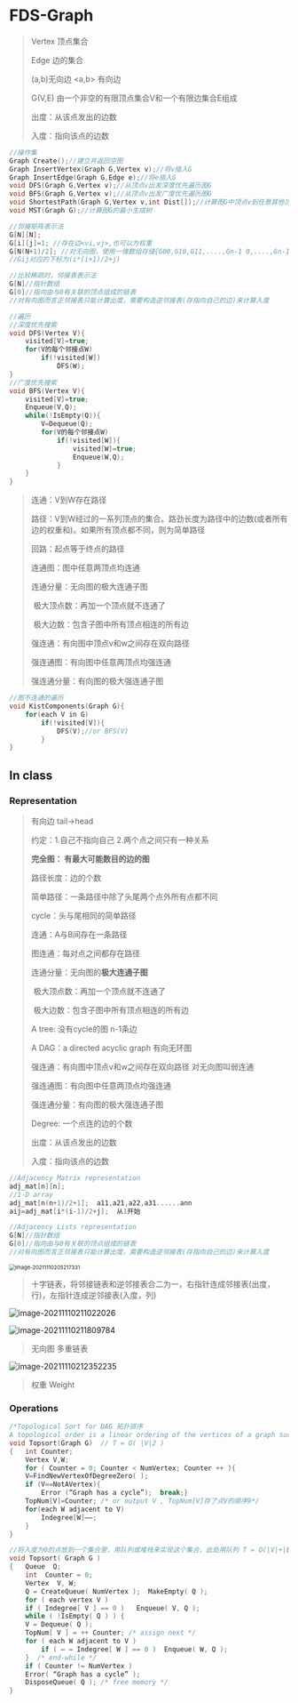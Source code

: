# FDS-Graph

> Vertex 顶点集合
>
> Edge 边的集合
>
> (a,b)无向边  <a,b> 有向边
>
> G(V,E) 由一个非空的有限顶点集合V和一个有限边集合E组成
>
> 出度：从该点发出的边数
>
> 入度：指向该点的边数

```c
//操作集
Graph Create();//建立并返回空图
Graph InsertVertex(Graph G,Vertex v);//将v插入G
Graph InsertEdge(Graph G,Edge e);//将e插入G
void DFS(Graph G,Vertex v);//从顶点v出发深度优先遍历图G
void BFS(Graph G,Vertex v);//从顶点v出发广度优先遍历图G
void ShortestPath(Graph G,Vertex v,int Dist[]);//计算图G中顶点v到任意其他顶点的最短距离
void MST(Graph G);//计算图G的最小生成树
```

```c
//邻接矩阵表示法
G[N][N];
G[i][j]=1; //存在边<vi,vj>,也可以为权重
G[N(N+1)/2]; //对无向图，使用一维数组存储{G00,G10,G11,....,Gn-1 0,....,Gn-1 n-1}
//Gij对应的下标为(i*(i+1)/2+j)
```

```c
//比较稀疏时，邻接表表示法
G[N]//指针数组
G[0]//指向由与0有关联的顶点组成的链表
//对有向图而言正邻接表只能计算出度，需要构造逆邻接表(存指向自己的边)来计算入度
```

```c
//遍历
//深度优先搜索
void DFS(Vertex V){
    visited[V]=true;
    for(V的每个邻接点W)
        if(!visited[W])
            DFS(W);
}
//广度优先搜索
void BFS(Vertex V){
    visited[V]=true;
    Enqueue(V,Q);
    while(!IsEmpty(Q)){
        V=Dequeue(Q);
        for(V的每个邻接点W)
            if(!visited[W]){
                visited[W]=true;
                Enqueue(W,Q);
            }
    }
}
```

> 连通：V到W存在路径
>
> 路径：V到W经过的一系列顶点的集合。路劲长度为路径中的边数(或者所有边的权重和)。如果所有顶点都不同，则为简单路径
>
> 回路：起点等于终点的路径
>
> 连通图：图中任意两顶点均连通
>
> 连通分量：无向图的极大连通子图
>
> ​	极大顶点数：再加一个顶点就不连通了
>
> ​	极大边数：包含子图中所有顶点相连的所有边
>
> 强连通：有向图中顶点v和w之间存在双向路径
>
> 强连通图：有向图中任意两顶点均强连通
>
> 强连通分量：有向图的极大强连通子图

```c
//图不连通的遍历
void KistComponents(Graph G){
    for(each V in G)
        if(!visited[V]){
            DFS(V);//or BFS(V)
        }
}
```

## In class

### Representation

>有向边 tail->head
>
>约定：1.自己不指向自己  2.两个点之间只有一种关系
>
>**完全图： 有最大可能数目的边的图**
>
>路径长度：边的个数
>
>简单路径：一条路径中除了头尾两个点外所有点都不同
>
>cycle：头与尾相同的简单路径
>
>连通：A与B间存在一条路径
>
>图连通：每对点之间都存在路径
>
>连通分量：无向图的**极大连通子图**
>
>​	极大顶点数：再加一个顶点就不连通了
>
>​	极大边数：包含子图中所有顶点相连的所有边
>
>A tree: 没有cycle的图      n-1条边
>
>A DAG：a directed acyclic graph 有向无环图
>
>强连通：有向图中顶点v和w之间存在双向路径   对无向图叫弱连通
>
>强连通图：有向图中任意两顶点均强连通
>
>强连通分量：有向图的极大强连通子图
>
>Degree: 一个点连的边的个数
>
>出度：从该点发出的边数
>
>入度：指向该点的边数

```C
//Adjacency Matrix representation
adj_mat[n][n];
//1-D array
adj_mat[n(n+1)/2+1];  a11,a21,a22,a31......ann  
aij=adj_mat[i*(i-1)/2+j];  从1开始
```

```C
//Adjacency Lists representation
G[N]//指针数组
G[0]//指向由与0有关联的顶点组成的链表
//对有向图而言正邻接表只能计算出度，需要构造逆邻接表(存指向自己的边)来计算入度
```

<img src="C:\Users\12445\AppData\Roaming\Typora\typora-user-images\image-20211110205217331.png" alt="image-20211110205217331" style="zoom: 67%;" />

>十字链表，将邻接链表和逆邻接表合二为一，右指针连成邻接表(出度，行)，左指针连成逆邻接表(入度，列)

![image-20211110211022026](C:\Users\12445\AppData\Roaming\Typora\typora-user-images\image-20211110211022026.png)

![image-20211110211809784](C:\Users\12445\AppData\Roaming\Typora\typora-user-images\image-20211110211809784.png)

>无向图 多重链表

![image-20211110212352235](C:\Users\12445\AppData\Roaming\Typora\typora-user-images\image-20211110212352235.png)

>权重 Weight

### Operations

```C
/*Topological Sort for DAG 拓扑排序
A topological order is a linear ordering of the vertices of a graph such that, for any two vertices, i, j, if i is a predecessor of j in the network then i precedes j in the linear ordering.*/
void Topsort(Graph G)  // T = O( |V|2 )
{   int Counter;
    Vertex V,W;
    for ( Counter = 0; Counter < NumVertex; Counter ++ ){
	V=FindNewVertexOfDegreeZero( );
	if (V==NotAVertex){
	    Error (“Graph has a cycle”);  break;}
	TopNum[V]=Counter; /* or output V , TopNum[V]存了点V的顺序9*/
	for(each W adjacent to V)
	    Indegree[W]––;
    }
}

//将入度为0的点放到一个集合里，用队列或堆栈来实现这个集合，此处用队列 T = O(|V|+|E|)
void Topsort( Graph G )
{   Queue  Q;
    int  Counter = 0;
    Vertex  V, W;
    Q = CreateQueue( NumVertex );  MakeEmpty( Q );
    for ( each vertex V )
	if ( Indegree[ V ] == 0 )   Enqueue( V, Q );
    while ( !IsEmpty( Q ) ) {
	V = Dequeue( Q );
	TopNum[ V ] = ++ Counter; /* assign next */
	for ( each W adjacent to V )
	    if ( – – Indegree[ W ] == 0 )  Enqueue( W, Q );
    }  /* end-while */
    if ( Counter != NumVertex )
	Error( “Graph has a cycle” );
    DisposeQueue( Q ); /* free memory */
}
```

 

